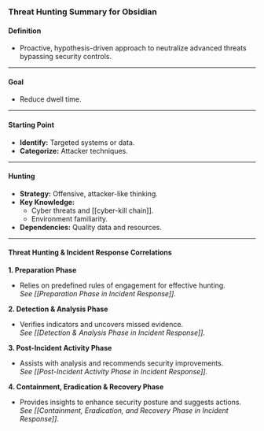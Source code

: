 ### Threat Hunting Summary for Obsidian

#### **Definition**

- Proactive, hypothesis-driven approach to neutralize advanced threats bypassing security controls.

---

#### **Goal**

- Reduce dwell time.

---

#### **Starting Point**

- **Identify:** Targeted systems or data.
- **Categorize:** Attacker techniques.

---

#### **Hunting**

- **Strategy:** Offensive, attacker-like thinking.
- **Key Knowledge:**
    - Cyber threats and [[cyber-kill chain]].
    - Environment familiarity.
- **Dependencies:** Quality data and resources.

---

#### **Threat Hunting & Incident Response Correlations**

**1. Preparation Phase**

- Relies on predefined rules of engagement for effective hunting.  
    _See [[Preparation Phase in Incident Response]]._

**2. Detection & Analysis Phase**

- Verifies indicators and uncovers missed evidence.  
    _See [[Detection & Analysis Phase in Incident Response]]._

**3. Post-Incident Activity Phase**

- Assists with analysis and recommends security improvements.  
    _See [[Post-Incident Activity Phase in Incident Response]]._

**4. Containment, Eradication & Recovery Phase**

- Provides insights to enhance security posture and suggests actions.  
    _See [[Containment, Eradication, and Recovery Phase in Incident Response]]._